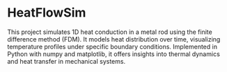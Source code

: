 # HeatFlowSim
This project simulates 1D heat conduction in a metal rod using the finite difference method (FDM). It models heat distribution over time, visualizing temperature profiles under specific boundary conditions. Implemented in Python with numpy and matplotlib, it offers insights into thermal dynamics and heat transfer in mechanical systems.
